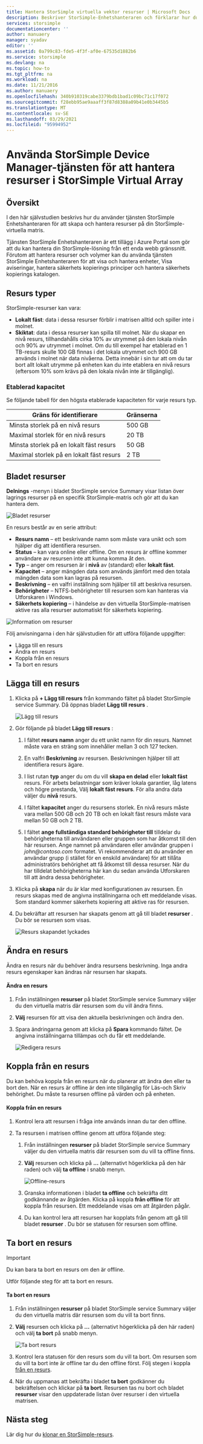 ```yaml
---
title: Hantera StorSimple virtuella vektor resurser | Microsoft Docs
description: Beskriver StorSimple-Enhetshanteraren och förklarar hur du använder den för att hantera resurser på din StorSimple-virtuella matris.
services: storsimple
documentationcenter: ''
author: manuaery
manager: syadav
editor: ''
ms.assetid: 0a799c83-fde5-4f3f-af0e-67535d1882b6
ms.service: storsimple
ms.devlang: na
ms.topic: how-to
ms.tgt_pltfrm: na
ms.workload: na
ms.date: 11/21/2016
ms.author: manuaery
ms.openlocfilehash: 340b910319cabe3379bdb1bad1c09bc71c17f072
ms.sourcegitcommit: f28ebb95ae9aaaff3f87d8388a09b41e0b3445b5
ms.translationtype: MT
ms.contentlocale: sv-SE
ms.lasthandoff: 03/29/2021
ms.locfileid: "95994952"
---
```

# <a name="use-the-storsimple-device-manager-service-to-manage-shares-on-the-storsimple-virtual-array"></a>Använda StorSimple Device Manager-tjänsten för att hantera resurser i StorSimple Virtual Array

## <a name="overview"></a>Översikt

I den här självstudien beskrivs hur du använder tjänsten StorSimple Enhetshanteraren för att skapa och hantera resurser på din StorSimple-virtuella matris.

Tjänsten StorSimple Enhetshanteraren är ett tillägg i Azure Portal som gör att du kan hantera din StorSimple-lösning från ett enda webb gränssnitt. Förutom att hantera resurser och volymer kan du använda tjänsten StorSimple Enhetshanteraren för att visa och hantera enheter, Visa aviseringar, hantera säkerhets kopierings principer och hantera säkerhets kopierings katalogen.

## <a name="share-types"></a>Resurs typer

StorSimple-resurser kan vara:

* **Lokalt fäst**: data i dessa resurser förblir i matrisen alltid och spiller inte i molnet.
* **Skiktat**: data i dessa resurser kan spilla till molnet. När du skapar en nivå resurs, tillhandahålls cirka 10% av utrymmet på den lokala nivån och 90% av utrymmet i molnet. Om du till exempel har etablerad en 1 TB-resurs skulle 100 GB finnas i det lokala utrymmet och 900 GB används i molnet när data nivåerna. Detta innebär i sin tur att om du tar bort allt lokalt utrymme på enheten kan du inte etablera en nivå resurs (eftersom 10% som krävs på den lokala nivån inte är tillgänglig).

### <a name="provisioned-capacity"></a>Etablerad kapacitet

Se följande tabell för den högsta etablerade kapaciteten för varje resurs typ.

| **Gräns för identifierare** | **Gränserna** |
| --- | --- |
| Minsta storlek på en nivå resurs |500 GB |
| Maximal storlek för en nivå resurs |20 TB |
| Minsta storlek på en lokalt fäst resurs |50 GB |
| Maximal storlek på en lokalt fäst resurs |2 TB |

## <a name="the-shares-blade"></a>Bladet resurser

**Delnings** -menyn i bladet StorSimple service Summary visar listan över lagrings resurser på en specifik StorSimple-matris och gör att du kan hantera dem.

![Bladet resurser](./media/storsimple-virtual-array-manage-shares/shares-blade.png)

En resurs består av en serie attribut:

* **Resurs namn** – ett beskrivande namn som måste vara unikt och som hjälper dig att identifiera resursen.
* **Status** – kan vara online eller offline. Om en resurs är offline kommer användare av resursen inte att kunna komma åt den.
* **Typ** – anger om resursen är i **nivå** av (standard) eller **lokalt fäst**.
* **Kapacitet** – anger mängden data som används jämfört med den totala mängden data som kan lagras på resursen.
* **Beskrivning** – en valfri inställning som hjälper till att beskriva resursen.
* **Behörigheter** – NTFS-behörigheter till resursen som kan hanteras via Utforskaren i Windows.
* **Säkerhets kopiering** – i händelse av den virtuella StorSimple-matrisen aktive ras alla resurser automatiskt för säkerhets kopiering.

![Information om resurser](./media/storsimple-virtual-array-manage-shares/share-details.png)

Följ anvisningarna i den här självstudien för att utföra följande uppgifter:

* Lägga till en resurs
* Ändra en resurs
* Koppla från en resurs
* Ta bort en resurs

## <a name="add-a-share"></a>Lägga till en resurs

1. Klicka på **+ Lägg till resurs** från kommando fältet på bladet StorSimple service Summary. Då öppnas bladet **Lägg till resurs** .

    ![Lägg till resurs](./media/storsimple-virtual-array-manage-shares/add-share.png)

2. Gör följande på bladet **Lägg till resurs** :
   
   1. I fältet **resurs namn** anger du ett unikt namn för din resurs. Namnet måste vara en sträng som innehåller mellan 3 och 127 tecken.

   2. En valfri **Beskrivning** av resursen. Beskrivningen hjälper till att identifiera resurs ägare.

   3. I list rutan **typ** anger du om du vill **skapa en delad** eller **lokalt fäst** resurs. För arbets belastningar som kräver lokala garantier, låg latens och högre prestanda, Välj **lokalt fäst resurs**. För alla andra data väljer du **nivå** resurs.

   4. I fältet **kapacitet** anger du resursens storlek. En nivå resurs måste vara mellan 500 GB och 20 TB och en lokalt fäst resurs måste vara mellan 50 GB och 2 TB.

   5. I fältet **ange fullständiga standard behörigheter till** tilldelar du behörigheterna till användaren eller gruppen som har åtkomst till den här resursen. Ange namnet på användaren eller användar gruppen i _john@contoso.com_ formatet. Vi rekommenderar att du använder en användar grupp (i stället för en enskild användare) för att tillåta administratörs behörighet att få åtkomst till dessa resurser. När du har tilldelat behörigheterna här kan du sedan använda Utforskaren till att ändra dessa behörigheter.
3. Klicka på **skapa** när du är klar med konfigurationen av resursen. En resurs skapas med de angivna inställningarna och ett meddelande visas. Som standard kommer säkerhets kopiering att aktive ras för resursen.
4. Du bekräftar att resursen har skapats genom att gå till bladet **resurser** . Du bör se resursen som visas.
   
    ![Resurs skapandet lyckades](./media/storsimple-virtual-array-manage-shares/share-success.png)

## <a name="modify-a-share"></a>Ändra en resurs

Ändra en resurs när du behöver ändra resursens beskrivning. Inga andra resurs egenskaper kan ändras när resursen har skapats.

#### <a name="to-modify-a-share"></a>Ändra en resurs

1. Från inställningen **resurser** på bladet StorSimple service Summary väljer du den virtuella matris där resursen som du vill ändra finns.
2. **Välj** resursen för att visa den aktuella beskrivningen och ändra den.
3. Spara ändringarna genom att klicka på **Spara** kommando fältet. De angivna inställningarna tillämpas och du får ett meddelande.
   
    ![ Redigera resurs](./media/storsimple-virtual-array-manage-shares/share-edit.png)

## <a name="take-a-share-offline"></a>Koppla från en resurs

Du kan behöva koppla från en resurs när du planerar att ändra den eller ta bort den. När en resurs är offline är den inte tillgänglig för Läs-och Skriv behörighet. Du måste ta resursen offline på värden och på enheten.

#### <a name="to-take-a-share-offline"></a>Koppla från en resurs

1. Kontrol lera att resursen i fråga inte används innan du tar den offline.
2. Ta resursen i matrisen offline genom att utföra följande steg:
   
    1. Från inställningen **resurser** på bladet StorSimple service Summary väljer du den virtuella matris där resursen som du vill ta offline finns.

    2. **Välj** resursen och klicka på **...** (alternativt högerklicka på den här raden) och välj **ta offline** i snabb menyn.
     
        ![Offline-resurs](./media/storsimple-virtual-array-manage-shares/shares-offline.png)

    3. Granska informationen i bladet **ta offline** och bekräfta ditt godkännande av åtgärden. Klicka på koppla **från offline** för att koppla från resursen. Ett meddelande visas om att åtgärden pågår.

    4. Du kan kontrol lera att resursen har kopplats från genom att gå till bladet **resurser** . Du bör se statusen för resursen som offline.

## <a name="delete-a-share"></a>Ta bort en resurs

> [!IMPORTANT]
> Du kan bara ta bort en resurs om den är offline.


Utför följande steg för att ta bort en resurs.

#### <a name="to-delete-a-share"></a>Ta bort en resurs

1. Från inställningen **resurser** på bladet StorSimple service Summary väljer du den virtuella matris där resursen som du vill ta bort finns.
2. **Välj** resursen och klicka på **...** (alternativt högerklicka på den här raden) och välj **ta bort** på snabb menyn.
   
    ![Ta bort resurs](./media/storsimple-virtual-array-manage-shares/share-delete.png)
3. Kontrol lera statusen för den resurs som du vill ta bort. Om resursen som du vill ta bort inte är offline tar du den offline först. Följ stegen i koppla [från en resurs](#take-a-share-offline).
4. När du uppmanas att bekräfta i bladet **ta bort** godkänner du bekräftelsen och klickar på **ta bort**. Resursen tas nu bort och bladet **resurser** visar den uppdaterade listan över resurser i den virtuella matrisen.

## <a name="next-steps"></a>Nästa steg
Lär dig hur du [klonar en StorSimple-resurs](storsimple-virtual-array-clone.md).

